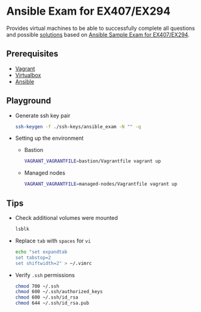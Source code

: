 # **Ansible Exam for EX407/EX294**

Provides virtual machines to be able to successfully complete all questions and possible [solutions](./SOLUTIONS.md) based on [Ansible Sample Exam for EX407/EX294](https://www.lisenet.com/2019/ansible-sample-exam-for-ex407/).

## **Prerequisites**

- [Vagrant](https://www.vagrantup.com/)
- [Virtualbox](https://www.virtualbox.org/)
- [Ansible](https://github.com/ansible/ansible)

## **Playground**

- Generate ssh key pair

  ```sh
  ssh-keygen -f ./ssh-keys/ansible_exam -N "" -q
  ```

- Setting up the environment

  - Bastion

    ```sh
    VAGRANT_VAGRANTFILE=bastion/Vagrantfile vagrant up
    ```

  - Managed nodes

    ```sh
    VAGRANT_VAGRANTFILE=managed-nodes/Vagrantfile vagrant up
    ```

## **Tips**

- Check additional volumes were mounted

  ```sh
  lsblk
  ```

- Replace `tab` with `spaces` for `vi`

  ```sh
  echo "set expandtab
  set tabstop=2
  set shiftwidth=2" > ~/.vimrc
  ```

- Verify `.ssh` permissions

  ```sh
  chmod 700 ~/.ssh
  chmod 600 ~/.ssh/authorized_keys
  chmod 600 ~/.ssh/id_rsa
  chmod 644 ~/.ssh/id_rsa.pub
  ```
